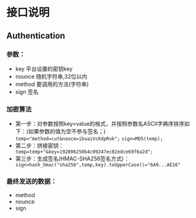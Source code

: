 # 接口说明

## Authentication

### 参数：
- key 平台设置的密钥key
- nounce 随机字符串,32位以内
- method 要调用的方法(字符串)
- sign 签名

### 加密算法
- 第一步：对参数按照key=value的格式，并按照参数名ASCII字典序排序如下：(如果参数的值为空不参与签名；)
    `temp="method=cut&nouce=ibuaiVcKdpRxk";`
    `sign=MD5(temp);`
- 第二步：拼接密钥：
` temp=temp+"&key=192006250b4c09247ec02edce69f6a2d";`
- 第三步：生成签名(HMAC-SHA256签名方式)：
` sign=hash_hmac("sha256",temp,key).toUpperCase()="6A9...AE16"`

### 最终发送的数据：
* method
* nounce
* sign
